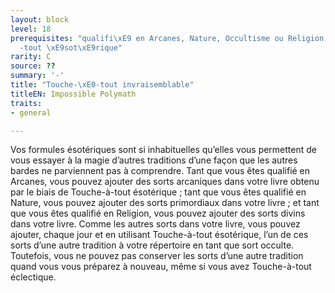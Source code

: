 ```yaml
---
layout: block
level: 18
prerequisites: "qualifi\xE9 en Arcanes, Nature, Occultisme ou Religion, Touche\xE0\
  -tout \xE9sot\xE9rique"
rarity: C
source: ??
summary: '-'
title: "Touche-\xE0-tout invraisemblable"
titleEN: Impossible Polymath
traits:
- general

---
```


<p>Vos formules ésotériques sont si inhabituelles qu’elles vous permettent de vous essayer à la magie d’autres traditions d’une façon que les autres bardes ne parviennent pas à comprendre. Tant que vous êtes qualifié en Arcanes, vous pouvez ajouter des sorts arcaniques dans votre livre obtenu par le biais de Touche-à-tout ésotérique ; tant que vous êtes qualifié en Nature, vous pouvez ajouter des sorts primordiaux dans votre livre ; et tant que vous êtes qualifié en Religion, vous pouvez ajouter des sorts divins dans votre livre. Comme les autres sorts dans votre livre, vous pouvez ajouter, chaque jour et en utilisant Touche-à-tout ésotérique, l’un de ces sorts d’une autre tradition à votre répertoire en tant que sort occulte. Toutefois, vous ne pouvez pas conserver les sorts d’une autre tradition quand vous vous préparez à nouveau, même si vous avez Touche-à-tout éclectique.</p>